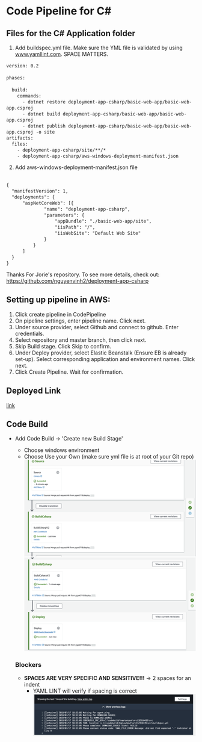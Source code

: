 # Code Pipeline for C#
## Files for the C# Application folder
1. Add buildspec.yml file. Make sure the YML file is validated by using www.yamllint.com. SPACE MATTERS.
```
version: 0.2

phases:

  build:
    commands:
      - dotnet restore deployment-app-csharp/basic-web-app/basic-web-app.csproj
      - dotnet build deployment-app-csharp/basic-web-app/basic-web-app.csproj
      - dotnet publish deployment-app-csharp/basic-web-app/basic-web-app.csproj -o site
artifacts:
  files:
    - deployment-app-csharp/site/**/*
    - deployment-app-csharp/aws-windows-deployment-manifest.json
```
2. Add aws-windows-deployment-manifest.json file
```

{
  "manifestVersion": 1,
  "deployments": {
      "aspNetCoreWeb": [{
              "name": "deployment-app-csharp",
              "parameters": {
                  "appBundle": "./basic-web-app/site",
                  "iisPath": "/",
                  "iisWebSite": "Default Web Site"
              }
          }
      ]
  }
}
```
Thanks For Jorie's repository. To see more details, check out: https://github.com/nguyenvinh2/deployment-app-csharp

## Setting up pipeline in AWS:
1. Click create pipeline in CodePipeline
2. On pipeline settings, enter pipeline name. Click next.
3. Under source provider, select Github and connect to github. Enter credentials. 
4. Select repository and master branch, then click next.
5. Skip Build stage. Click Skip to confirm.
6. Under Deploy provider, select Elastic Beanstalk (Ensure EB is already set-up). Select corresponding application and environment names. Click next.
7. Click Create Pipeline. Wait for confirmation.

## Deployed Link
[link](http://deploycsharpappenv-env.wmp3upeg2i.us-west-2.elasticbeanstalk.com/)

## Code Build
+ Add Code Build -> 'Create new Build Stage'
    + Choose windows environment
    + Choose Use your Own (make sure yml file is at root of your Git repo)
    ![](./assets/source.png)
    ![](./assets/build.png)

    ### Blockers
   
    + **SPACES ARE VERY SPECIFIC AND SENSITIVE!!!** -> 2 spaces for an indent
        + YAML LINT will verify if spacing is correct
        ![](./assets/error.png)
